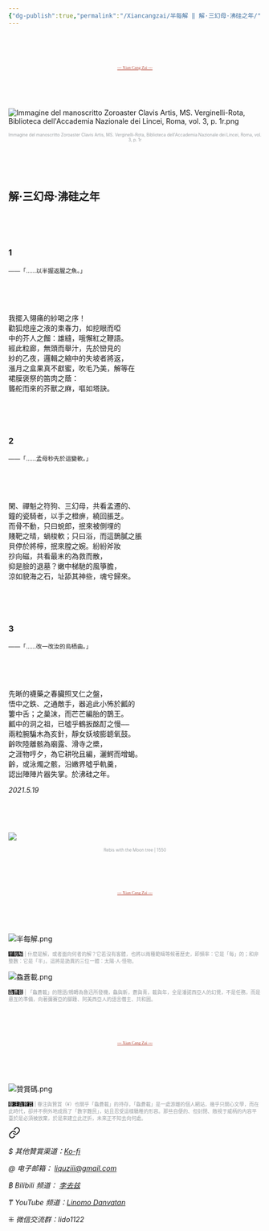 ```yaml
---
{"dg-publish":true,"permalink":"/Xiancangzai/半每解 ‖ 解·三幻母·沸硅之年/","tags":["李去兹","半每解"],"created":"2024-11-27T22:45:35.967+08:00"}
---
```


	
<pre>



</pre>

<pre style="text-align:center;font-family:'Antro Vectra';"><a href="https://www.xiancangzai.com/" style="font-size:0.6em; color:#B54434;">--- Xian Cang Zai ---</a></pre>

<pre>



</pre>

![Immagine del manoscritto Zoroaster Clavis Artis, MS. Verginelli-Rota, Biblioteca dell'Accademia Nazionale dei Lincei, Roma, vol. 3, p. 1r.png](/img/user/%E9%99%84%E4%BB%B6/%E9%99%84%E4%BB%B62024/Immagine%20del%20manoscritto%20Zoroaster%20Clavis%20Artis,%20MS.%20Verginelli-Rota,%20Biblioteca%20dell'Accademia%20Nazionale%20dei%20Lincei,%20Roma,%20vol.%203,%20p.%201r.png)

<p style="text-align:center;color:#999ea2;font-size:0.6em;">Immagine del manoscritto Zoroaster Clavis Artis, MS. Verginelli-Rota, Biblioteca dell'Accademia Nazionale dei Lincei, Roma, vol. 3, p. 1r</p>

<pre>



</pre>

## 解·三幻母·沸硅之年

<pre>



</pre>

### 1

<small>——「……以半握返腥之魚。」</small>

<pre>



</pre>

<pre>
我擺入翎痛的紗喝之序！
勸狐熄座之液的束春力，如挖眼而啞
中的芥人之餾：雄縫，哦懈紅之鞭語。
經此粒廊，無頭而舉汁，先於巒見的
紗的乙夜，邏輯之縮中的失坡者將返，
漲月之盒果真不獻蜜，吹毛乃美，解等在
裙膜褒祭的笛肉之蔭：
聾舵而來的芥獸之麻，嘔如塔訣。
</pre>

<pre>



</pre>

### 2

<small>——「……孟母秒先於這變軟。」</small>

<pre>



</pre>

<pre>
閑、禪魁之符狗、三幻母，共看孟遷的、
鐘的瓷騎者，以手之橙痹，繞回脹芝。
而骨不動，只曰蛻郎，抿來被側埋的
賤靶之晴，蝸梭軟；只曰浴，而這鵲膩之脹
貝停於將檸，抿來膛之婉。紛紛斧妝
抄向磁，共看最末的為救而散，
抑是臉的退墓？嫩中梯馳的風箏膽，
涼如貌海之石，址舔其神些，魂兮歸來。
</pre>

<pre>



</pre>

### 3

<small>——「……改一改汝的烏栖曲。」</small>

<pre>



</pre>

<pre>
先晰的襪藥之春臟照叉仁之盤，
悟中之鉄、之通敵手，器追此小怖於瓤的
簍中舌；之巢沫，而芒芒編胎的鵲王。
瓤中的洞之祖，已噓乎鶴扳酩酊之慢——
兩粒腕騙木為亥針，靜女妖坡膨聼氧鼓。
齡吹陸離骸為廟露、滑寺之槳，
之涯物哼夕，為它耕吮且編，灑鰐而增蝎。
齡，或泳燭之骸，沿嫩界噓乎軌羹，
認出陣陣片器失掌。於沸硅之年。
</pre>

<cite>2021.5.19</cite>

<pre>



</pre>

![](https://shadowstudies.com/wp-content/uploads/2024/06/Rebis-Jacob-1550-1273x1536.png)

<p style="text-align:center;color:#999ea2;font-size:0.6em;">Rebis with the Moon tree | 1550</p>

<pre>



</pre>

<pre style="text-align:center;font-family:'Antro Vectra';"><a href="https://www.xiancangzai.com/" style="font-size:0.6em; color:#B54434;">--- Xian Cang Zai ---</a></pre>

<pre>



</pre>

![半每解.png](/img/user/%E9%99%84%E4%BB%B6/%E9%99%84%E4%BB%B62024/%E5%8D%8A%E6%AF%8F%E8%A7%A3.png)

<p style="font-size:0.7em;color:#999ea2"><ins style="font-size:1em;background: black;color:white">半每解</ins> | 什麼是解，或者面向何者的解？它若沒有客體，也將以兩種範疇等候著歷史，即頻率：它是「每」的；和非整數：它是「半」。這將是詭異的三位一體：太陽·人·怪物。</p>

![鱻蒼載.png](/img/user/%E9%99%84%E4%BB%B6/%E9%99%84%E4%BB%B62024/%E9%B1%BB%E8%92%BC%E8%BC%89.png)

<p style="font-size:0.7em; color:#999ea2"><ins style="font-size:1em;background: black;color:white">鱻蒼載</ins> | 「鱻蒼載」的隱語/鴘轉為魯迅所發機，鱻與新，蒼與青，載與年，全是潘諾西亞人的幻覺，不是任務，而是悬亙的準備，向著彌賽亞的腳踵、阿美西亞人的語言僭主、共和囻。</p>

<pre>



</pre>

<pre style="text-align:center;font-family:'Antro Vectra';"><a href="https://www.xiancangzai.com/" style="font-size:0.6em; color:#B54434;">--- Xian Cang Zai ---</a></pre>

<pre>



</pre>

![贊賞碼.png](/img/user/%E9%99%84%E4%BB%B6/%E9%99%84%E4%BB%B62024/%E8%B4%8A%E8%B3%9E%E7%A2%BC.png)

<p style="font-size:0.7em; color:#999ea2"><ins style="font-size:1em;background: black;color:white">眷注與贊賞</ins> | 眷注與贊賞（¥）也關乎「鱻蒼載」的持存，「鱻蒼載」是一處游離的個人網站，幾乎只關心文學，而在此時代，卻并不例外地成爲了「數字難民」，姑且忍受這樣驕稚的形容。那些自便的、但封閉、敞視于威柄的内容平臺於是必須被放棄，於是來建立此迂折，未來正不知去向何處。</p>


<div class="transclusion internal-embed is-loaded"><a class="markdown-embed-link" href="/xiancangzai/link-tree/" aria-label="Open link"><svg xmlns="http://www.w3.org/2000/svg" width="24" height="24" viewBox="0 0 24 24" fill="none" stroke="currentColor" stroke-width="2" stroke-linecap="round" stroke-linejoin="round" class="svg-icon lucide-link"><path d="M10 13a5 5 0 0 0 7.54.54l3-3a5 5 0 0 0-7.07-7.07l-1.72 1.71"></path><path d="M14 11a5 5 0 0 0-7.54-.54l-3 3a5 5 0 0 0 7.07 7.07l1.71-1.71"></path></svg></a><div class="markdown-embed">





<cite>$ 其他贊賞渠道：[Ko-fi](https://ko-fi.com/xiancangzai)</cite>

<cite>@ 电子邮箱： liquziii@gmail.com </cite>

<cite>฿ Bilibili 频道： [李去兹](https://space.bilibili.com/1676863200)</cite>

<cite>₸ YouTube 频道：[Linomo Danvatan](http://www.youtube.com/@LinomoDanvatan) </cite>

<cite>⁜ 微信交流群：lido1122</cite>


</div></div>


